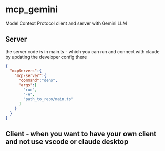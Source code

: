 # mcp_gemini

Model Context Protocol client and server with Gemini LLM

## Server 
the server code is in main.ts - which you can run and connect with claude by updating the developer config there 
```json
{
  "mcpServers":{
    "mcp-server":{
      "command":"deno",
      "args":[
        "run",
        "-A",
        "path_to_repo/main.ts"
      ]
    }
  }
}


```


## Client - when you want to have your own client and not use vscode or claude desktop

